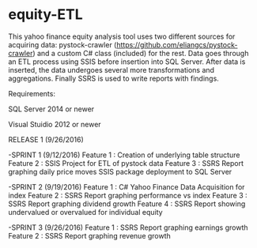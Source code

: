 # equity-ETL

This yahoo finance equity analysis tool uses two different sources for acquiring data:
pystock-crawler (https://github.com/eliangcs/pystock-crawler) and a custom C# class (included) for the rest.
Data goes through an ETL process using SSIS before insertion into SQL Server. After data is inserted, the data undergoes several more transformations and aggregations. Finally SSRS is used to write reports with findings.

Requirements:

SQL Server 2014 or newer

Visual Stuidio 2012 or newer


RELEASE 1 (9/26/2016)

-SPRINT 1 (9/12/2016)
  Feature 1 : Creation of underlying table structure
  Feature 2 : SSIS Project for ETL of pystock data
  Feature 3 : SSRS Report graphing daily price moves
  SSIS package deployment to SQL Server 
  
-SPRINT 2 (9/19/2016)
  Feature 1 : C# Yahoo Finance Data Acquisition for index
  Feature 2 : SSRS Report graphing performance vs index
  Feature 3 : SSRS Report graphing dividend growth
  Feature 4 : SSRS Report showing undervalued or overvalued for individual equity
  
-SPRINT 3 (9/26/2016)
  Feature 1 : SSRS Report graphing earnings growth
  Feature 2 : SSRS Report graphing revenue growth


